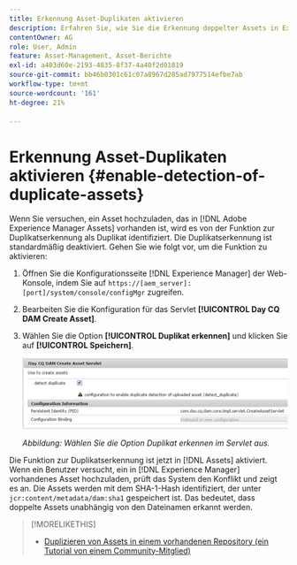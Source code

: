 ```yaml
---
title: Erkennung Asset-Duplikaten aktivieren
description: Erfahren Sie, wie Sie die Erkennung doppelter Assets in Experience Manager aktivieren.
contentOwner: AG
role: User, Admin
feature: Asset-Management, Asset-Berichte
exl-id: a403d60e-2193-4835-8f37-4a40f2d01819
source-git-commit: bb46b0301c61c07a8967d285ad7977514efbe7ab
workflow-type: tm+mt
source-wordcount: '161'
ht-degree: 21%

---
```


# Erkennung Asset-Duplikaten aktivieren {#enable-detection-of-duplicate-assets}

Wenn Sie versuchen, ein Asset hochzuladen, das in [!DNL Adobe Experience Manager Assets] vorhanden ist, wird es von der Funktion zur Duplikatserkennung als Duplikat identifiziert. Die Duplikatserkennung ist standardmäßig deaktiviert. Gehen Sie wie folgt vor, um die Funktion zu aktivieren:

1. Öffnen Sie die Konfigurationsseite [!DNL Experience Manager] der Web-Konsole, indem Sie auf `https://[aem_server]:[port]/system/console/configMgr` zugreifen.
1. Bearbeiten Sie die Konfiguration für das Servlet **[!UICONTROL Day CQ DAM Create Asset]**.
1. Wählen Sie die Option **[!UICONTROL Duplikat erkennen]** und klicken Sie auf **[!UICONTROL Speichern]**.

   ![Auswahl der Option „Duplikat erkennen“ im Servlet](assets/chlimage_1-377.png)

   *Abbildung: Wählen Sie die Option Duplikat erkennen im Servlet aus.*

Die Funktion zur Duplikatserkennung ist jetzt in [!DNL Assets] aktiviert. Wenn ein Benutzer versucht, ein in [!DNL Experience Manager] vorhandenes Asset hochzuladen, prüft das System den Konflikt und zeigt es an. Die Assets werden mit dem SHA-1-Hash identifiziert, der unter `jcr:content/metadata/dam:sha1` gespeichert ist. Das bedeutet, dass doppelte Assets unabhängig von den Dateinamen erkannt werden.

>[!MORELIKETHIS]
>
>* [Duplizieren von Assets in einem vorhandenen Repository (ein Tutorial von einem Community-Mitglied)](https://experience-aem.blogspot.com/2019/06/aem-65-find-duplicate-assets-binaries-in-existing-repository.html)


